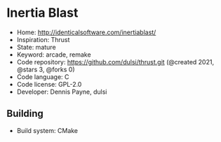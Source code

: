 # Inertia Blast

- Home: http://identicalsoftware.com/inertiablast/
- Inspiration: Thrust
- State: mature
- Keyword: arcade, remake
- Code repository: https://github.com/dulsi/thrust.git (@created 2021, @stars 3, @forks 0)
- Code language: C
- Code license: GPL-2.0
- Developer: Dennis Payne, dulsi

## Building

- Build system: CMake
